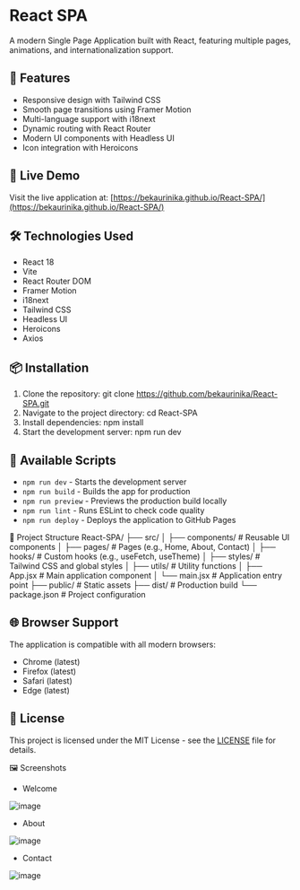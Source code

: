 # React SPA

A modern Single Page Application built with React, featuring multiple pages, animations, and internationalization support.

## 🌟 Features

- Responsive design with Tailwind CSS
- Smooth page transitions using Framer Motion
- Multi-language support with i18next
- Dynamic routing with React Router
- Modern UI components with Headless UI
- Icon integration with Heroicons

## 🚀 Live Demo

Visit the live application at: [https://bekaurinika.github.io/React-SPA/](https://bekaurinika.github.io/React-SPA/)

## 🛠️ Technologies Used

- React 18
- Vite
- React Router DOM
- Framer Motion
- i18next
- Tailwind CSS
- Headless UI
- Heroicons
- Axios

## 📦 Installation

1. Clone the repository:
git clone https://github.com/bekaurinika/React-SPA.git
2. Navigate to the project directory:
cd React-SPA
3. Install dependencies:
npm install
4. Start the development server:
npm run dev
## 🔧 Available Scripts

- `npm run dev` - Starts the development server
- `npm run build` - Builds the app for production
- `npm run preview` - Previews the production build locally
- `npm run lint` - Runs ESLint to check code quality
- `npm run deploy` - Deploys the application to GitHub Pages

📁 Project Structure
React-SPA/
├── src/
│   ├── components/      # Reusable UI components
│   ├── pages/           # Pages (e.g., Home, About, Contact)
│   ├── hooks/           # Custom hooks (e.g., useFetch, useTheme)
│   ├── styles/          # Tailwind CSS and global styles
│   ├── utils/           # Utility functions
│   ├── App.jsx          # Main application component
│   └── main.jsx         # Application entry point
├── public/              # Static assets
├── dist/                # Production build
└── package.json         # Project configuration



## 🌐 Browser Support

The application is compatible with all modern browsers:
- Chrome (latest)
- Firefox (latest)
- Safari (latest)
- Edge (latest)

## 📄 License

This project is licensed under the MIT License - see the [LICENSE](LICENSE) file for details.

🖼️ Screenshots

- Welcome

![image](https://github.com/user-attachments/assets/97eb2d5c-62b4-4e7a-b56b-c0d73ebad76c)

- About

![image](https://github.com/user-attachments/assets/9a5b5695-b5bf-4ff9-8c4e-79dbb8889c55)

- Contact

![image](https://github.com/user-attachments/assets/d3b63f08-a96d-493e-9e9c-67ad22055fbc)


